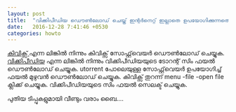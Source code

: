 ```yaml
---
layout: post
title:  "വിക്കിപീഡിയ ഡൌൺലോഡ് ചെയ്ത് ഇന്റർനെറ്റ് ഇല്ലാതെ ഉപയോഗിക്കുന്നതെങ്ങനെ"
date:   2016-12-28 7:41:46 +0530
categories: howto
---
```


<div class="youtube-player" data-id="umRteJcapZs"></div>


[കിവിക്സ് ](http://www.kiwix.org/downloads/) എന്ന ലിങ്കിൽ നിന്നും കിവിക്സ് സോഫ്റ്റ്‌വെയർ ഡൌൺലോഡ് ചെയ്യുക.
[വിക്കിപീഡിയ](http://wiki.kiwix.org/wiki/Content_in_all_languages) എന്ന ലിങ്കിൽ നിന്നും വിക്കിപീഡിയയുടെ ടോറന്റ് സിം ഫയൽ ഡൌൺലോഡ് ചെയ്യുക.
utorrent പോലെയുള്ള സോഫ്റ്റ്‌വെയർ ഉപയോഗിച്ച് ഫയൽ മുഴുവൻ ഡൌൺലോഡ് ചെയ്യുക.
കിവിക്സ് തുറന്ന് menu -file -open file ക്ലിക്ക് ചെയ്യുക. വിക്കിപീഡിയയുടെ സിം ഫയൽ സെലക്ട് ചെയ്യുക.


പുതിയ ടിപ്പുകളുമായി വീണ്ടും വരാം ബൈ....


